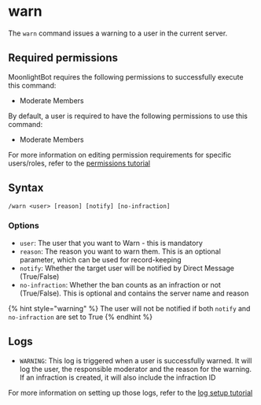 # warn

The `warn` command issues a warning to a user in the current server.

## Required permissions

MoonlightBot requires the following permissions to successfully execute this command:

* Moderate Members

By default, a user is required to have the following permissions to use this command:

* Moderate Members

For more information on editing permission requirements for specific users/roles, refer to the [permissions tutorial](<linkToPermissionsTutorial>)

## Syntax

```text
/warn <user> [reason] [notify] [no-infraction]
```

### Options

* `user`: The user that you want to Warn - this is mandatory
* `reason`: The reason you want to warn them. This is an optional parameter, which can be used for record-keeping
* `notify`: Whether the target user will be notified by Direct Message (True/False)
* `no-infraction`: Whether the ban counts as an infraction or not (True/False). This is optional and contains the server name and reason

{% hint style="warning" %}
The user will not be notified if both `notify` and `no-infraction` are set to True
{% endhint %}

## Logs

* `WARNING`: This log is triggered when a user is successfully warned. It will log the user, the responsible moderator and the reason for the warning. If an infraction is created, it will also include the infraction ID

For more information on setting up those logs, refer to the [log setup tutorial](<linkToLogTutorial>)
